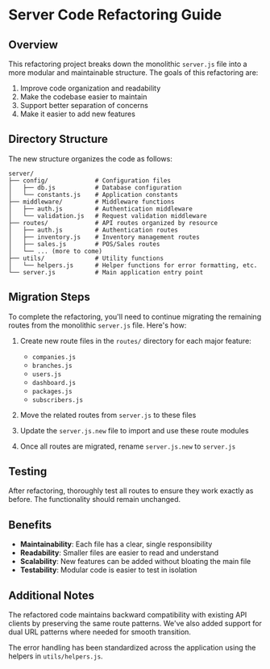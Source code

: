 # Server Code Refactoring Guide

## Overview

This refactoring project breaks down the monolithic `server.js` file into a more modular and maintainable structure. The goals of this refactoring are:

1. Improve code organization and readability
2. Make the codebase easier to maintain
3. Support better separation of concerns
4. Make it easier to add new features

## Directory Structure

The new structure organizes the code as follows:

```
server/
├── config/             # Configuration files
│   ├── db.js           # Database configuration
│   └── constants.js    # Application constants
├── middleware/         # Middleware functions
│   ├── auth.js         # Authentication middleware
│   └── validation.js   # Request validation middleware
├── routes/             # API routes organized by resource
│   ├── auth.js         # Authentication routes
│   ├── inventory.js    # Inventory management routes
│   ├── sales.js        # POS/Sales routes
│   └── ... (more to come)
├── utils/              # Utility functions
│   └── helpers.js      # Helper functions for error formatting, etc.
└── server.js           # Main application entry point
```

## Migration Steps

To complete the refactoring, you'll need to continue migrating the remaining routes from the monolithic `server.js` file. Here's how:

1. Create new route files in the `routes/` directory for each major feature:
   - `companies.js`
   - `branches.js`
   - `users.js`
   - `dashboard.js`
   - `packages.js`
   - `subscribers.js`

2. Move the related routes from `server.js` to these files

3. Update the `server.js.new` file to import and use these route modules

4. Once all routes are migrated, rename `server.js.new` to `server.js`

## Testing

After refactoring, thoroughly test all routes to ensure they work exactly as before. The functionality should remain unchanged.

## Benefits

- **Maintainability**: Each file has a clear, single responsibility
- **Readability**: Smaller files are easier to read and understand
- **Scalability**: New features can be added without bloating the main file
- **Testability**: Modular code is easier to test in isolation

## Additional Notes

The refactored code maintains backward compatibility with existing API clients by preserving the same route patterns. We've also added support for dual URL patterns where needed for smooth transition.

The error handling has been standardized across the application using the helpers in `utils/helpers.js`. 
